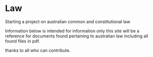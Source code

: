 # Law
Starting a project on australian common and constitutional law

Information below is intended for information only this site will be a reference for documents found pertaining to australian law including all found files in pdf.

thanks to all who can contribute.

